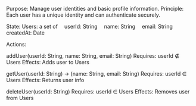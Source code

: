 Purpose: Manage user identities and basic profile information.
Principle: Each user has a unique identity and can authenticate securely.

State:
Users: a set of
 userId: String
 name: String
 email: String
 createdAt: Date

Actions:

addUser(userId: String, name: String, email: String)
  Requires: userId ∉ Users
  Effects: Adds user to Users

getUser(userId: String) → (name: String, email: String)
  Requires: userId ∈ Users
  Effects: Returns user info

deleteUser(userId: String)
  Requires: userId ∈ Users
  Effects: Removes user from Users